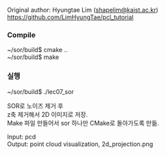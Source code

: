 

Original author: Hyungtae Lim (shapelim@kaist.ac.kr) <br>
https://github.com/LimHyungTae/pcl_tutorial


### Compile

~/sor/build$ cmake .. <br>
~/sor/build$ make

### 실행

~/sor/build$ ./lec07_sor


SOR로 노이즈 제거 후 <br>
z축 제거해서 2D 이미지로 저장. <br>
Make 파일 만들어서 sor 하나만 CMake로 돌아가도록 만듦.

Input: pcd <br>
Output: point cloud visualization, 2d_projection.png





